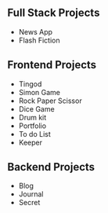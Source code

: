 ## Full Stack Projects
- News App 
- Flash Fiction

## Frontend Projects
- Tingod
- Simon Game
- Rock Paper Scissor
- Dice Game
- Drum kit
- Portfolio
- To do List
- Keeper


## Backend Projects
- Blog
- Journal
- Secret
